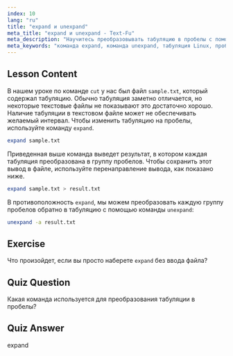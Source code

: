```yaml
---
index: 10
lang: "ru"
title: "expand и unexpand"
meta_title: "expand и unexpand - Text-Fu"
meta_description: "Научитесь преобразовывать табуляцию в пробелы с помощью команды `expand` и пробелы в табуляцию с помощью `unexpand`. Улучшите форматирование текстовых файлов с помощью этого руководства по Linux."
meta_keywords: "команда expand, команда unexpand, табуляция Linux, пробелы Linux, форматирование текста, руководство по Linux, Linux для начинающих, руководство по Linux"
---
```


## Lesson Content

В нашем уроке по команде `cut` у нас был файл `sample.txt`, который содержал табуляцию. Обычно табуляция заметно отличается, но некоторые текстовые файлы не показывают это достаточно хорошо. Наличие табуляции в текстовом файле может не обеспечивать желаемый интервал. Чтобы изменить табуляцию на пробелы, используйте команду `expand`.

```bash
expand sample.txt
```

Приведенная выше команда выведет результат, в котором каждая табуляция преобразована в группу пробелов. Чтобы сохранить этот вывод в файле, используйте перенаправление вывода, как показано ниже.

```bash
expand sample.txt > result.txt
```

В противоположность `expand`, мы можем преобразовать каждую группу пробелов обратно в табуляцию с помощью команды `unexpand`:

```bash
unexpand -a result.txt
```

## Exercise

Что произойдет, если вы просто наберете `expand` без ввода файла?

## Quiz Question

Какая команда используется для преобразования табуляции в пробелы?

## Quiz Answer

expand
